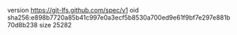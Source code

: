 version https://git-lfs.github.com/spec/v1
oid sha256:e898b7720a85b41c997e0a3ecf5b8530a700ed9e61f9bf7e297e881b70d8b238
size 25282
